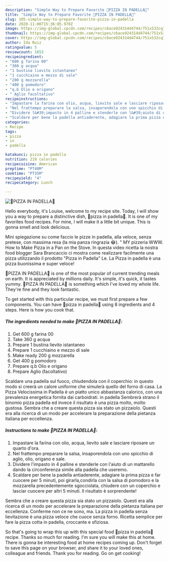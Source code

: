 ```yaml
---
description: "Simple Way to Prepare Favorite 🍕PIZZA IN PADELLA🍳"
title: "Simple Way to Prepare Favorite 🍕PIZZA IN PADELLA🍳"
slug: 105-simple-way-to-prepare-favorite-pizza-in-padella
date: 2020-11-06T15:36:05.970Z
image: https://img-global.cpcdn.com/recipes/c6ace924314d4744/751x532cq70/🍕pizza-in-padella🍳-recipe-main-photo.jpg
thumbnail: https://img-global.cpcdn.com/recipes/c6ace924314d4744/751x532cq70/🍕pizza-in-padella🍳-recipe-main-photo.jpg
cover: https://img-global.cpcdn.com/recipes/c6ace924314d4744/751x532cq70/🍕pizza-in-padella🍳-recipe-main-photo.jpg
author: Ida Ruiz
ratingvalue: 5
reviewcount: 1653
recipeingredient:
- "600 g farina 00"
- "360 g acqua"
- "1 bustina lievito istantaneo"
- "1 cucchiaino e mezzo di sale"
- "200 g mozzarella"
- "400 g pomodoro"
- "q.b Olio e origano"
- " Aglio facoltativo"
recipeinstructions:
- "Impastare la farina con olio, acqua, lievito sale e lasciare riposare un quarto d&#39;ora."
- "Nel frattempo preparare la salsa, insaporendola con uno spicchio di aglio, olio, origano e sale."
- "Dividere l&#39;impasto in 4 palline e stenderle con l&#39;aiuto di un mattarello dando la circonferenza simile alla padella che useremo."
- "Scaldare per bene la padella antiaderente, adagiare la prima pizza e far cuocere per 5 minuti, poi girarla,condirla con la salsa di pomodoro e la mozzarella precedentemente sgocciolata, chiudere con un coperchio e lasciar cuocere per altri 5 minuti. Il risultato è sorprendente!"
categories:
- Recipe
tags:
- pizza
- in
- padella

katakunci: pizza in padella 
nutrition: 219 calories
recipecuisine: American
preptime: "PT40M"
cooktime: "PT35M"
recipeyield: "4"
recipecategory: Lunch

---
```



![🍕PIZZA IN PADELLA🍳](https://img-global.cpcdn.com/recipes/c6ace924314d4744/751x532cq70/🍕pizza-in-padella🍳-recipe-main-photo.jpg)

Hello everybody, it's Louise, welcome to my recipe site. Today, I will show you a way to prepare a distinctive dish, 🍕pizza in padella🍳. It is one of my favorites food recipes. For mine, I will make it a little bit unique. This is gonna smell and look delicious.

Mini spiegazione su come faccio le pizze in padella, alla veloce, senza pretese, con massima resa (la mia panza ringrazia 😂). &#34; MY pizzeria WWW. How to Make Pizza in a Pan on the Stove. In questa video ricetta la nostra food blogger Sara Brancaccio ci mostra come realizzare facilmente una pizza utilizzando il prodotto &#34;Pizza in Padella&#34; Le. La Pizza in padella è una pizza buonissima e super veloce!

🍕PIZZA IN PADELLA🍳 is one of the most popular of current trending meals on earth. It is appreciated by millions daily. It's simple, it's quick, it tastes yummy. 🍕PIZZA IN PADELLA🍳 is something which I've loved my whole life. They're fine and they look fantastic.


To get started with this particular recipe, we must first prepare a few components. You can have 🍕pizza in padella🍳 using 8 ingredients and 4 steps. Here is how you cook that.

<!--inarticleads1-->

##### The ingredients needed to make 🍕PIZZA IN PADELLA🍳:

1. Get 600 g farina 00
1. Take 360 g acqua
1. Prepare 1 bustina lievito istantaneo
1. Prepare 1 cucchiaino e mezzo di sale
1. Make ready 200 g mozzarella
1. Get 400 g pomodoro
1. Prepare q.b Olio e origano
1. Prepare  Aglio (facoltativo)


Scaldare una padella sul fuoco, chiudendola con il coperchio: in questo modo si creerà un calore uniforme che simulerà quello del forno di casa. La Pizza Velocissima in Padella è un piatto unico abbastanza calorico, con una prevalenza energetica fornita dai carboidrati. in padella Sembrerà strano il binomio pizza padella ed invece il risultato è una pizza molto, molto gustosa. Sembra che a creare questa pizza sia stato un pizzaiolo. Questi era alla ricerca di un modo per accelerare la preparazione della pietanza italiana per eccellenza. 

<!--inarticleads2-->

##### Instructions to make 🍕PIZZA IN PADELLA🍳:

1. Impastare la farina con olio, acqua, lievito sale e lasciare riposare un quarto d&#39;ora.
1. Nel frattempo preparare la salsa, insaporendola con uno spicchio di aglio, olio, origano e sale.
1. Dividere l&#39;impasto in 4 palline e stenderle con l&#39;aiuto di un mattarello dando la circonferenza simile alla padella che useremo.
1. Scaldare per bene la padella antiaderente, adagiare la prima pizza e far cuocere per 5 minuti, poi girarla,condirla con la salsa di pomodoro e la mozzarella precedentemente sgocciolata, chiudere con un coperchio e lasciar cuocere per altri 5 minuti. Il risultato è sorprendente!


Sembra che a creare questa pizza sia stato un pizzaiolo. Questi era alla ricerca di un modo per accelerare la preparazione della pietanza italiana per eccellenza. Conferme non ce ne sono, ma. La pizza in padella senza lievitazione è una pizza veloce che cuoce senza forno. Ricetta semplice per fare la pizza cotta in padella, croccante e sfiziosa. 

So that's going to wrap this up with this special food 🍕pizza in padella🍳 recipe. Thanks so much for reading. I'm sure you will make this at home. There is gonna be interesting food at home recipes coming up. Don't forget to save this page on your browser, and share it to your loved ones, colleague and friends. Thank you for reading. Go on get cooking!
